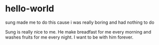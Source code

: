 # hello-world
sung made me to do this cause i was really boring and had nothing to do

Sung is really nice to me. He make breadfast for me every morning and washes fruits for me every night.
I want to be with him forever.
